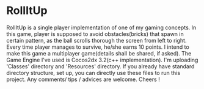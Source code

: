 RollItUp
========

RollItUp is a single player implementation of one of my gaming concepts. In this game, player is supposed to avoid obstacles(bricks) that spawn in certain pattern, as the ball scrolls thorough the screen from left to right. 
Every time player manages to survive, he/she earns 10 points. I intend to make this game a multiplayer game(details shall be shared, if asked). 
The Game Engine I've used is Cocos2dx 3.2(c++ implementation). I'm uploading 'Classes' directory and 'Resources' directory.
If you already have standard directory structure, set up, you can directly use these files to run this project. 
Any comments/ tips / advices are welcome.
Cheers !
